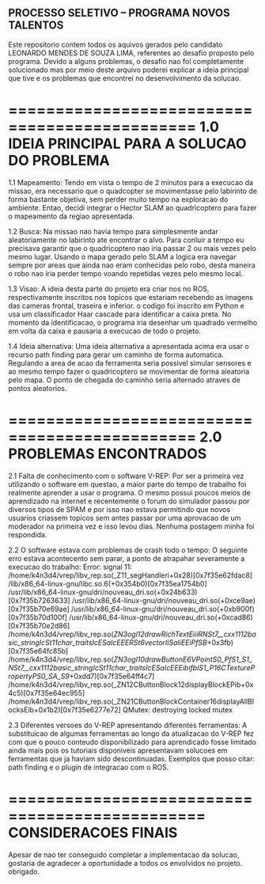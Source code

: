 
PROCESSO SELETIVO – PROGRAMA NOVOS TALENTOS
-------------------------------------------

Este repositorio contem todos os aquivos gerados pelo candidato LEONARDO MENDES DE SOUZA LIMA, referentes ao desafio proposto pelo programa. Devido a alguns problemas, o desafio nao foi completamente solucionado mas por meio deste arquivo poderei explicar a ideia principal que tive e os problemas que encontrei no desenvolvimento da solucao.


==============================================
1.0 IDEIA PRINCIPAL PARA A SOLUCAO DO PROBLEMA
==============================================

1.1 Mapeamento:
Tendo em vista o tempo de 2 minutos para a execucao da missao, era necessario que o quadcopter se movimentasse pelo labirinto de forma bastante objetiva, sem perder muito tempo na exploracao do ambiente. Entao, decidi integrar o Hector SLAM ao quadricoptero para fazer o mapeamento da regiao apresentada.  

1.2 Busca:
Na missao nao havia tempo para simplesmente andar aleatoriamente no labirinto ate encontrar o alvo. Para conluir a tempo eu precisava garantir que  o quadricoptero nao iria passar 2 ou mais vezes pelo mesmo lugar. Usando o mapa gerado pelo SLAM a logica era navegar sempre por areas que ainda nao eram conhecidas pelo robo, desta maneira o robo nao iria perder tempo voando repetidas vezes pelo mesmo local.

1.3
Visao:
A ideia desta parte do projeto era criar nos no ROS, respectivamente inscritos nos topicos que estariam recebendo as imagens das cameras frontal, traseira e inferior. o codigo foi inscrito em Python e usa um classificador Haar cascade para identificar a caixa preta. No momento da identificacao, o programa iria desenhar um quadrado vermelho em volta da caixa e pausaria a execucao de todo o projeto.

1.4
Ideia alternativa:
Uma ideia alternativa a apresentada acima era usar o recurso path finding para gerar um caminho de forma automatica. Regulando a area de acao da ferramenta seria possivel simular sensores e ao mesmo tempo fazer o quadricoptero se movimentar de forma aleatoria pelo mapa. O ponto de chegada do caminho seria alternado atraves de pontos aleatorios.


==============================================
2.0 PROBLEMAS ENCONTRADOS
==============================================

2.1 Falta de conhecimento com o software V-REP:
Por ser a primeira vez utilizando o software em questao, a maior parte do tempo de trabalho foi realmente aprender a usar o programa. O mesmo possui poucos meios de aprendizado na internet e recentemente o forum do simulador passou por diversos tipos de SPAM e por isso nao estava permitindo que novos usuarios criassem topicos sem antes passar por uma aprovacao de um moderador na primeira vez e isso levou dias. Nenhuma postagem minha foi respondida.

2.2  O software estava com problemas de crash todo o tempo:
O seguinte erro estava acontecento sem parar, a ponto de atrapahar severamente a execucao do trabalho:
Error: signal 11:
/home/k4n3d4/vrep/libv_rep.so(_Z11_segHandleri+0x28)[0x7f35e62fdac8]
/lib/x86_64-linux-gnu/libc.so.6(+0x354b0)[0x7f35ea1754b0]
/usr/lib/x86_64-linux-gnu/dri/nouveau_dri.so(+0x24b633)[0x7f35b7263633]
/usr/lib/x86_64-linux-gnu/dri/nouveau_dri.so(+0xce9ae)[0x7f35b70e69ae]
/usr/lib/x86_64-linux-gnu/dri/nouveau_dri.so(+0xb900f)[0x7f35b70d100f]
/usr/lib/x86_64-linux-gnu/dri/nouveau_dri.so(+0xcad86)[0x7f35b70e2d86]
/home/k4n3d4/vrep/libv_rep.so(_ZN3ogl12drawRichTextEiiiRNSt7__cxx1112basic_stringIcSt11char_traitsIcESaIcEEERSt6vectorIiSaIiEEiPfSB_+0x3fb)[0x7f35e64fc85b]
/home/k4n3d4/vrep/libv_rep.so(_ZN3ogl10drawButtonE6VPointS0_PfS1_S1_NSt7__cxx1112basic_stringIcSt11char_traitsIcESaIcEEEibifbiS1_P16CTexturePropertyPS0_SA_S9_+0xdd7)[0x7f35e64ff4c7]
/home/k4n3d4/vrep/libv_rep.so(_ZN12CButtonBlock12displayBlockEPib+0x4c5)[0x7f35e64ec955]
/home/k4n3d4/vrep/libv_rep.so(_ZN21CButtonBlockContainer16displayAllBlocksEib+0x1b2)[0x7f35e6277e72]
QMutex: destroying locked mutex

2.3 Diferentes versoes do V-REP apresentando diferentes ferramentas:
A substituicao de algumas ferramentas ao longo da atualizacao do V-REP fez com que o pouco conteudo disponibilizado para aprendicado fosse limitado ainda mais pois os tutoriais disponiveis apresentavam solucoes em ferramentas que ja haviam sido descontinuadas. Exemplos que posso citar: path finding e o plugin de integracao com o ROS.


===============================================
CONSIDERACOES FINAIS
===============================================
Apesar de nao ter conseguido completar a implementacao da solucao, gostaria de agradecer a oportunidade a todos os envolvidos no projeto. obrigado.









